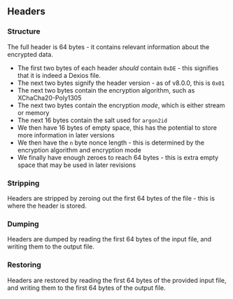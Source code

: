 ## Headers

### Structure

The full header is 64 bytes - it contains relevant information about the encrypted data.

* The first two bytes of each header *should* contain `0xDE` - this signifies that it is indeed a Dexios file.
* The next two bytes signify the header version - as of v8.0.0, this is `0x01`
* The next two bytes contain the encryption algorithm, such as XChaCha20-Poly1305
* The next two bytes contain the encryption *mode*, which is either stream or memory
* The next 16 bytes contain the salt used for `argon2id`
* We then have 16 bytes of empty space, this has the potential to store more information in later versions
* We then have the `n` byte nonce length - this is determined by the encryption algorithm and encryption mode
* We finally have enough zeroes to reach 64 bytes - this is extra empty space that may be used in later revisions

### Stripping

Headers are stripped by zeroing out the first 64 bytes of the file - this is where the header is stored.

### Dumping

Headers are dumped by reading the first 64 bytes of the input file, and writing them to the output file.

### Restoring

Headers are restored by reading the first 64 bytes of the provided input file, and writing them to the first 64 bytes of the output file.
